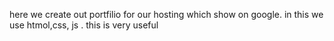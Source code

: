 here we create out portfilio for our hosting which show on google.
in this we use htmol,css, js .
this is very useful

